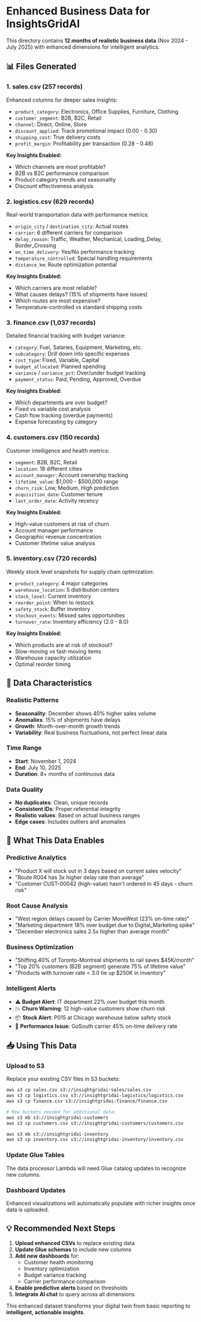 # Enhanced Business Data for InsightsGridAI

This directory contains **12 months of realistic business data** (Nov 2024 - July 2025) with enhanced dimensions for intelligent analytics.

## 📊 Files Generated

### 1. **sales.csv** (257 records)
Enhanced columns for deeper sales insights:
- `product_category`: Electronics, Office Supplies, Furniture, Clothing
- `customer_segment`: B2B, B2C, Retail
- `channel`: Direct, Online, Store
- `discount_applied`: Track promotional impact (0.00 - 0.30)
- `shipping_cost`: True delivery costs
- `profit_margin`: Profitability per transaction (0.28 - 0.48)

**Key Insights Enabled:**
- Which channels are most profitable?
- B2B vs B2C performance comparison
- Product category trends and seasonality
- Discount effectiveness analysis

### 2. **logistics.csv** (629 records)
Real-world transportation data with performance metrics:
- `origin_city` / `destination_city`: Actual routes
- `carrier`: 6 different carriers for comparison
- `delay_reason`: Traffic, Weather, Mechanical, Loading_Delay, Border_Crossing
- `on_time_delivery`: Yes/No performance tracking
- `temperature_controlled`: Special handling requirements
- `distance_km`: Route optimization potential

**Key Insights Enabled:**
- Which carriers are most reliable?
- What causes delays? (15% of shipments have issues)
- Which routes are most expensive?
- Temperature-controlled vs standard shipping costs

### 3. **finance.csv** (1,037 records)
Detailed financial tracking with budget variance:
- `category`: Fuel, Salaries, Equipment, Marketing, etc.
- `subcategory`: Drill down into specific expenses
- `cost_type`: Fixed, Variable, Capital
- `budget_allocated`: Planned spending
- `variance` / `variance_pct`: Over/under budget tracking
- `payment_status`: Paid, Pending, Approved, Overdue

**Key Insights Enabled:**
- Which departments are over budget?
- Fixed vs variable cost analysis
- Cash flow tracking (overdue payments)
- Expense forecasting by category

### 4. **customers.csv** (150 records)
Customer intelligence and health metrics:
- `segment`: B2B, B2C, Retail
- `location`: 18 different cities
- `account_manager`: Account ownership tracking
- `lifetime_value`: $1,000 - $500,000 range
- `churn_risk`: Low, Medium, High prediction
- `acquisition_date`: Customer tenure
- `last_order_date`: Activity recency

**Key Insights Enabled:**
- High-value customers at risk of churn
- Account manager performance
- Geographic revenue concentration
- Customer lifetime value analysis

### 5. **inventory.csv** (720 records)
Weekly stock level snapshots for supply chain optimization:
- `product_category`: 4 major categories
- `warehouse_location`: 5 distribution centers
- `stock_level`: Current inventory
- `reorder_point`: When to restock
- `safety_stock`: Buffer inventory
- `stockout_events`: Missed sales opportunities
- `turnover_rate`: Inventory efficiency (2.0 - 8.0)

**Key Insights Enabled:**
- Which products are at risk of stockout?
- Slow-moving vs fast-moving items
- Warehouse capacity utilization
- Optimal reorder timing

## 🎯 Data Characteristics

### Realistic Patterns
- **Seasonality**: December shows 40% higher sales volume
- **Anomalies**: 15% of shipments have delays
- **Growth**: Month-over-month growth trends
- **Variability**: Real business fluctuations, not perfect linear data

### Time Range
- **Start**: November 1, 2024
- **End**: July 10, 2025
- **Duration**: 8+ months of continuous data

### Data Quality
- **No duplicates**: Clean, unique records
- **Consistent IDs**: Proper referential integrity
- **Realistic values**: Based on actual business ranges
- **Edge cases**: Includes outliers and anomalies

## 🚀 What This Data Enables

### Predictive Analytics
- "Product X will stock out in 3 days based on current sales velocity"
- "Route R004 has 3x higher delay rate than average"
- "Customer CUST-00042 (high-value) hasn't ordered in 45 days - churn risk"

### Root Cause Analysis
- "West region delays caused by Carrier MoveWest (23% on-time rate)"
- "Marketing department 18% over budget due to Digital_Marketing spike"
- "December electronics sales 2.5x higher than average month"

### Business Optimization
- "Shifting 40% of Toronto-Montreal shipments to rail saves $45K/month"
- "Top 20% customers (B2B segment) generate 75% of lifetime value"
- "Products with turnover rate < 3.0 tie up $250K in inventory"

### Intelligent Alerts
- ⚠️ **Budget Alert**: IT department 22% over budget this month
- 📉 **Churn Warning**: 12 high-value customers show churn risk
- 📦 **Stock Alert**: P015 at Chicago warehouse below safety stock
- 🚚 **Performance Issue**: GoSouth carrier 45% on-time delivery rate

## 📥 Using This Data

### Upload to S3
Replace your existing CSV files in S3 buckets:
```bash
aws s3 cp sales.csv s3://insightgridai-sales/sales.csv
aws s3 cp logistics.csv s3://insightgridai-logistics/logistics.csv
aws s3 cp finance.csv s3://insightgridai-finance/finance.csv

# New buckets needed for additional data:
aws s3 mb s3://insightgridai-customers
aws s3 cp customers.csv s3://insightgridai-customers/customers.csv

aws s3 mb s3://insightgridai-inventory
aws s3 cp inventory.csv s3://insightgridai-inventory/inventory.csv
```

### Update Glue Tables
The data processor Lambda will need Glue catalog updates to recognize new columns.

### Dashboard Updates
Enhanced visualizations will automatically populate with richer insights once data is uploaded.

## 💡 Recommended Next Steps

1. **Upload enhanced CSVs** to replace existing data
2. **Update Glue schemas** to include new columns
3. **Add new dashboards** for:
   - Customer health monitoring
   - Inventory optimization
   - Budget variance tracking
   - Carrier performance comparison
4. **Enable predictive alerts** based on thresholds
5. **Integrate AI chat** to query across all dimensions

This enhanced dataset transforms your digital twin from basic reporting to **intelligent, actionable insights**.

